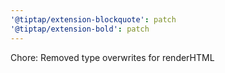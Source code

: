 ```yaml
---
'@tiptap/extension-blockquote': patch
'@tiptap/extension-bold': patch
---
```


Chore: Removed type overwrites for renderHTML
